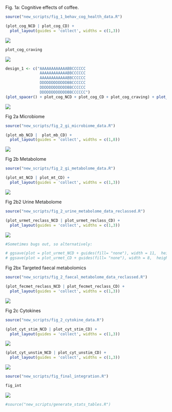 <p align="justify">
<!-- README.md is generated from README.Rmd. Please edit that file -->

Fig. 1a: Cognitive effects of coffee.

``` r
source("new_scripts/fig_1_behav_cog_health_data.R")
```

``` r
(plot_cog_NCD | plot_cog_CD) + 
  plot_layout(guides = 'collect', widths = c(1,3))
```

![](README_files/figure-gfm/unnamed-chunk-2-1.svg)<!-- -->

``` r
plot_cog_craving
```

![](README_files/figure-gfm/unnamed-chunk-3-1.svg)<!-- -->

``` r
design_1 <- c("AAAAAAAAAAAABBCCCCCC
               AAAAAAAAAAAABBCCCCCC
               AAAAAAAAAAAABBCCCCCC
               DDDDDDDDDDDDBBCCCCCC
               DDDDDDDDDDDDBBCCCCCC
               DDDDDDDDDDDDBBCCCCCC")
(plot_spacer() + plot_cog_NCD + plot_cog_CD + plot_cog_craving) + plot_layout(design = design_1, guides = 'collect') & theme(legend.position = 'left')
```

![](README_files/figure-gfm/fig_1_full-1.svg)<!-- -->

Fig 2a Microbiome

``` r
source("new_scripts/fig_2_gi_microbiome_data.R")
```

``` r
(plot_mb_NCD |  plot_mb_CD) + 
  plot_layout(guides = 'collect', widths = c(1,8))
```

![](README_files/figure-gfm/unnamed-chunk-5-1.svg)<!-- -->

Fig 2b Metabolome

``` r
source("new_scripts/fig_2_gi_metabolome_data.R")
```

``` r
(plot_mt_NCD | plot_mt_CD) + 
  plot_layout(guides = 'collect', widths = c(1,3))
```

![](README_files/figure-gfm/unnamed-chunk-7-1.svg)<!-- -->

Fig 2b2 Urine Metabolome

``` r
source("new_scripts/fig_2_urine_metabolome_data_reclassed.R")
```

``` r
(plot_urmet_reclass_NCD | plot_urmet_reclass_CD) + 
  plot_layout(guides = 'collect', widths = c(1,3))
```

![](README_files/figure-gfm/unnamed-chunk-9-1.svg)<!-- -->

``` r
#Sometimes bugs out, so alternatively:

# ggsave(plot = plot_urmet_NCD + guides(fill= "none"), width = 11,  height = 45, units = "cm", device = "svg", filename = "new_stats/urine_plot_a.svg")
# ggsave(plot = plot_urmet_CD + guides(fill= "none"), width = 8,  height = 45, units = "cm", device = "svg", filename = "new_stats/urine_plot_b.svg")
```

Fig 2bx Targeted faecal metabolomics

``` r
source("new_scripts/fig_2_faecal_metabolome_data_reclassed.R")
```

``` r
(plot_fecmet_reclass_NCD | plot_fecmet_reclass_CD) + 
  plot_layout(guides = 'collect', widths = c(1,3))
```

![](README_files/figure-gfm/unnamed-chunk-11-1.svg)<!-- -->

Fig 2c Cytokines

``` r
source("new_scripts/fig_2_cytokine_data.R")
```

``` r
(plot_cyt_stim_NCD | plot_cyt_stim_CD) + 
  plot_layout(guides = 'collect', widths = c(1,3))
```

![](README_files/figure-gfm/unnamed-chunk-13-1.svg)<!-- -->

``` r
(plot_cyt_unstim_NCD | plot_cyt_unstim_CD) + 
  plot_layout(guides = 'collect', widths = c(1,3))
```

![](README_files/figure-gfm/unnamed-chunk-14-1.svg)<!-- -->

``` r
source("new_scripts/fig_final_integration.R")
```

``` r
fig_int
```

![](README_files/figure-gfm/unnamed-chunk-16-1.svg)<!-- -->

``` r
#source("new_scripts/generate_stats_tables.R")
```
